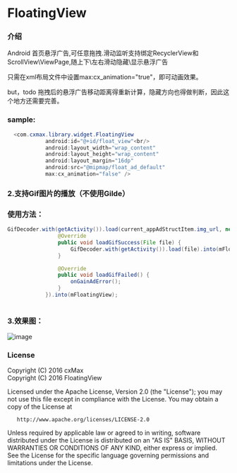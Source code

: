 # FloatingView

### 介绍
Android 首页悬浮广告,可任意拖拽.滑动监听支持绑定RecyclerView和ScrollView\ViewPage,随上下\左右滑动隐藏\显示悬浮广告

只需在xml布局文件中设置max:cx_animation="true"，即可动画效果。

but，todo 拖拽后的悬浮广告移动距离得重新计算，隐藏方向也得做判断，因此这个地方还需要完善。

### sample:
```java
  <com.cxmax.library.widget.FloatingView
            android:id="@+id/float_view"<br/>
            android:layout_width="wrap_content"
            android:layout_height="wrap_content"
            android:layout_margin="16dp"
            android:src="@mipmap/float_ad_default"
            max:cx_animation="false" />
 ``` 
### 2.支持Gif图片的播放（不使用Gilde）
### 使用方法：
```java
GifDecoder.with(getActivity()).load(current_appAdStructItem.img_url, new GifDecoder.OnLoadGifListener() {
                @Override
                public void loadGifSuccess(File file) {
                    GifDecoder.with(getActivity()).load(file).into(mFloatingView);
                }

                @Override
                public void loadGifFailed() {
                    onGainAdError();
                }
            }).into(mFloatingView);
            
  ```     
  
### 3.效果图：
  
  ![image](https://raw.githubusercontent.com/cxMax/FloatingView/master/app/asset/profile.png)
  
### License
   Copyright (C) 2016 cxMax  
   Copyright (C) 2016 FloatingView

   Licensed under the Apache License, Version 2.0 (the "License");
   you may not use this file except in compliance with the License.
   You may obtain a copy of the License at

       http://www.apache.org/licenses/LICENSE-2.0

   Unless required by applicable law or agreed to in writing, software
   distributed under the License is distributed on an "AS IS" BASIS,
   WITHOUT WARRANTIES OR CONDITIONS OF ANY KIND, either express or implied.
   See the License for the specific language governing permissions and
   limitations under the License.
